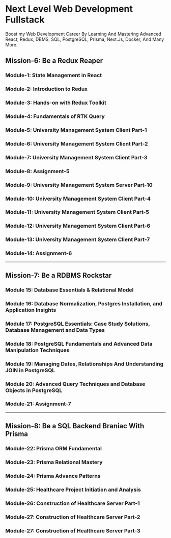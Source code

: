 # Next Level Web Development Fullstack

Boost my Web Development Career By Learning And Mastering Advanced React, Redux, DBMS, SQL, PostgreSQL, Prisma, Next.Js, Docker, And Many More.

## Mission-6: Be a Redux Reaper

### Module-1: State Management in React

### Module-2: Introduction to Redux

### Module-3: Hands-on with Redux Toolkit

### Module-4: Fundamentals of RTK Query

### Module-5: University Management System Client Part-1

### Module-6: University Management System Client Part-2

### Module-7: University Management System Client Part-3

### Module-8: Assignment-5

### Module-9: University Management System Server Part-10

### Module-10: University Management System Client Part-4

### Module-11: University Management System Client Part-5

### Module-12: University Management System Client Part-6

### Module-13: University Management System Client Part-7

### Module-14: Assignment-6

---

## Mission-7: Be a RDBMS Rockstar

### Module 15: Database Essentials & Relational Model

### Module 16: Database Normalization, Postgres Installation, and Application Insights

### Module 17: PostgreSQL Essentials: Case Study Solutions, Database Management and Data Types

### Module 18: PostgreSQL Fundamentals and Advanced Data Manipulation Techniques

### Module 19: Managing Dates, Relationships And Understanding JOIN in PostgreSQL

### Module 20: Advanced Query Techniques and Database Objects in PostgreSQL

### Module-21: Assignment-7

---

## Mission-8: Be a SQL Backend Braniac With Prisma

### Module-22: Prisma ORM Fundamental

### Module-23: Prisma Relational Mastery

### Module-24: Prisma Advance Patterns

### Module-25: Healthcare Project Initiation and Analysis

### Module-26: Construction of Healthcare Server Part-1

### Module-27: Construction of Healthcare Server Part-2

### Module-27: Construction of Healthcare Server Part-3
